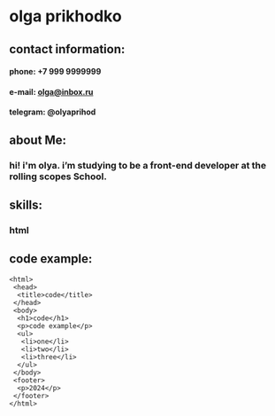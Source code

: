 # **olga prikhodko**

## **contact information:**

#### **phone:** +7 999 9999999
#### **e-mail:** olga@inbox.ru
#### **telegram:** @olyaprihod


## **about Me:**

### hi! i'm olya. i’m studying to be a front-end developer at the rolling scopes School. 


## **skills:**

### html


## **code example:**

```
<html>
 <head>
  <title>code</title>
 </head>
 <body>
  <h1>code</h1>
  <p>code example</p>
  <ul>
   <li>one</li>
   <li>two</li>
   <li>three</li>
  </ul> 
 </body>
 <footer>
  <p>2024</p>
 </footer>
</html> 
```

